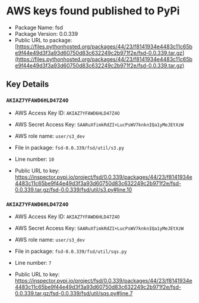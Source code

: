 # AWS keys found published to PyPi

* Package Name: fsd
* Package Version: 0.0.339
* Public URL to package: [https://files.pythonhosted.org/packages/44/23/f8141934e4483c11c65be9f44e49d3f3a93d60750d83c632249c2b971f2e/fsd-0.0.339.tar.gz](https://files.pythonhosted.org/packages/44/23/f8141934e4483c11c65be9f44e49d3f3a93d60750d83c632249c2b971f2e/fsd-0.0.339.tar.gz)

## Key Details

### `AKIAZ7YFAWD6HLD47Z4O`

* AWS Access Key ID: `AKIAZ7YFAWD6HLD47Z4O`
* AWS Secret Access Key: `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` 
* AWS role name: `user/s3_dev`
* File in package: `fsd-0.0.339/fsd/util/s3.py`
* Line number: `10`

* Public URL to key: https://inspector.pypi.io/project/fsd/0.0.339/packages/44/23/f8141934e4483c11c65be9f44e49d3f3a93d60750d83c632249c2b971f2e/fsd-0.0.339.tar.gz/fsd-0.0.339/fsd/util/s3.py#line.10



### `AKIAZ7YFAWD6HLD47Z4O`

* AWS Access Key ID: `AKIAZ7YFAWD6HLD47Z4O`
* AWS Secret Access Key: `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` 
* AWS role name: `user/s3_dev`
* File in package: `fsd-0.0.339/fsd/util/sqs.py`
* Line number: `7`

* Public URL to key: https://inspector.pypi.io/project/fsd/0.0.339/packages/44/23/f8141934e4483c11c65be9f44e49d3f3a93d60750d83c632249c2b971f2e/fsd-0.0.339.tar.gz/fsd-0.0.339/fsd/util/sqs.py#line.7


